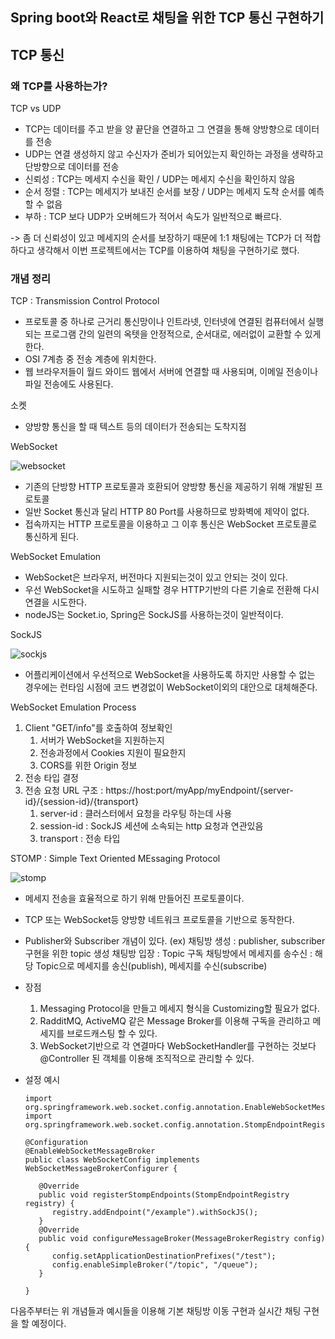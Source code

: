 ## Spring boot와 React로 채팅을 위한 TCP 통신 구현하기

## TCP 통신

### 왜 TCP를 사용하는가?

TCP vs UDP

- TCP는 데이터를 주고 받을 양 끝단을 연결하고 그 연결을 통해 양방향으로 데이터를 전송
- UDP는 연결 생성하지 않고 수신자가 준비가 되어있는지 확인하는 과정을 생략하고 단방향으로 데이터를 전송
- 신뢰성 : TCP는 메세지 수신을 확인 / UDP는 메세지 수신을 확인하지 않음
- 순서 정렬 : TCP는 메세지가 보내진 순서를 보장 / UDP는 메세지 도착 순서를 예측할 수 없음
- 부하 : TCP 보다 UDP가 오버헤드가 적어서 속도가 일반적으로 빠르다.

-> 좀 더 신뢰성이 있고 메세지의 순서를 보장하기 때문에 1:1 채팅에는 TCP가 더 적합하다고 생각해서 이번 프로젝트에서는 TCP를 이용하여 채팅을 구현하기로 했다.

### 개념 정리

TCP : Transmission Control Protocol

- 프로토콜 중 하나로 근거리 통신망이나 인트라넷, 인터넷에 연결된 컴퓨터에서 실행되는 프로그램 간의 일련의 옥텟을 안정적으로, 순서대로, 에러없이 교환할 수 있게 한다.
- OSI 7계층 중 전송 계층에 위치한다.
- 웹 브라우저들이 월드 와이드 웹에서 서버에 연결할 때 사용되며, 이메일 전송이나 파일 전송에도 사용된다.

소켓

- 양방향 통신을 할 때 텍스트 등의 데이터가 전송되는 도착지점

WebSocket

![websocket](/uploads/dddabc951d5fcf5b4d0efb69f315171f/websocket.png)
- 기존의 단방향 HTTP 프로토콜과 호환되어 양방향 통신을 제공하기 위해 개발된 프로토콜
- 일반 Socket 통신과 달리 HTTP 80 Port를 사용하므로 방화벽에 제약이 없다.
- 접속까지는 HTTP 프로토콜을 이용하고 그 이후 통신은 WebSocket 프로토콜로 통신하게 된다.

WebSocket Emulation

- WebSocket은 브라우저, 버전마다 지원되는것이 있고 안되는 것이 있다.
- 우선 WebSocket을 시도하고 실패할 경우 HTTP기반의 다른 기술로 전환해 다시 연결을 시도한다.
- nodeJS는 Socket.io, Spring은 SockJS를 사용하는것이 일반적이다.

SockJS

![sockjs](/uploads/a4a0b9b2c347521f0640a13bc17f09c8/sockjs.png)

- 어플리케이션에서 우선적으로 WebSocket을 사용하도록 하지만 사용할 수 없는 경우에는 런타임 시점에 코드 변경없이 WebSocket이외의 대안으로 대체해준다.

WebSocket Emulation Process

1. Client "GET/info"를 호출하여 정보확인
   1. 서버가 WebSocket을 지원하는지
   2. 전송과정에서 Cookies 지원이 필요한지
   3. CORS를 위한 Origin 정보
2. 전송 타입 결정
3. 전송 요청
   URL 구조 : https://host:port/myApp/myEndpoint/{server-id}/{session-id}/{transport}
   1. server-id : 클러스터에서 요청을 라우팅 하는데 사용
   2. session-id : SockJS 세션에 소속되는 http 요청과 연관있음
   3. transport : 전송 타입

STOMP : Simple Text Oriented MEssaging Protocol

![stomp](/uploads/3663e30bfc8ea72d7e70be823b178923/stomp.png)

- 메세지 전송을 효율적으로 하기 위해 만들어진 프로토콜이다.
- TCP 또는 WebSocket등 양방향 네트워크 프로토콜을 기반으로 동작한다.
- Publisher와 Subscriber 개념이 있다.
  (ex)
  채팅방 생성 : publisher, subscriber 구현을 위한 topic 생성
  채팅방 입장 : Topic 구독
  채팅방에서 메세지를 송수신 : 해당 Topic으로 메세지를 송신(publish), 메세지를 수신(subscribe)
- 장점
  1.  Messaging Protocol을 만들고 메세지 형식을 Customizing할 필요가 없다.
  2.  RadditMQ, ActiveMQ 같은 Message Broker를 이용해 구독을 관리하고 메세지를 브로드캐스팅 할 수 있다.
  3.  WebSocket기반으로 각 연결마다 WebSocketHandler를 구현하는 것보다 @Controller 된 객체를 이용해 조직적으로 관리할 수 있다.
- 설정 예시

      import org.springframework.web.socket.config.annotation.EnableWebSocketMessageBroker;
      import org.springframework.web.socket.config.annotation.StompEndpointRegistry;

      @Configuration
      @EnableWebSocketMessageBroker
      public class WebSocketConfig implements WebSocketMessageBrokerConfigurer {

         @Override
         public void registerStompEndpoints(StompEndpointRegistry registry) {
            registry.addEndpoint("/example").withSockJS();
         }
         @Override
         public void configureMessageBroker(MessageBrokerRegistry config) {
            config.setApplicationDestinationPrefixes("/test");
            config.enableSimpleBroker("/topic", "/queue");
         }

      }
      
다음주부터는 위 개념들과 예시들을 이용해 기본 채팅방 이동 구현과 실시간 채팅 구현을 할 예정이다.
